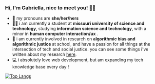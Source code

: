 ### Hi, I'm Gabriella, nice to meet you! 👋🏻

- 🤠 my pronouns are <b> she/her/hers </b> 
- 👩‍💻 i am currently a student at <b> missouri university of science and technology</b>, studying <b>information science and technology</b>, with a minor in <b>human computer interaction/ux </b>.
- 👾 i am currently involved in research on <b> algorithmic bias and algorithmic justice </b> at school, and have a passion for all things at the intersection of tech and social justice. you can see some things i've written about my research <a href = "https://medium.com/@ella.miesner">here</a>. 
- 💻 i absolutely love web development, but am expanding my tech knowledge base every day !


[![Top Langs](https://github-readme-stats.vercel.app/api/top-langs/?username=gmiesner&theme=gradient)](https://github.com/gmiesner/github-readme-stats)
